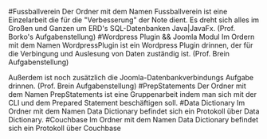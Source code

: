 #Fussballverein
Der Ordner mit dem Namen Fussballverein ist eine Einzelarbeit die für die "Verbesserung" der Note dient.
Es dreht sich alles im Großen und Ganzen um ERD's SQL-Datenbanken Java|JavaFx.
(Prof. Borko's Aufgabenstellung)
#Wordpress Plugin && Joomla Modul
Im Ordern mit dem Namen WordpressPlugin ist ein Wordpress Plugin drinnen, der für die Verbingung und
Auslesung von Daten zuständig ist.
(Prof. Brein Aufgabenstellung)

Außerdem ist noch zusätzlich die Joomla-Datenbankverbindungs Aufgabe drinnen.
(Prof. Brein Aufgabenstellung)
#PrepStatements
Der Ordner mit dem Namen PrepStatements ist eine Gruppenarbeit indem man sich mit der CLI und dem Prepared Statement
beschäftigen soll.
#Data Dictionary
Im Ordner mit dem Namen Data Dictionary befindet sich ein Protokoll über Data Dictionary.
#Couchbase
Im Ordner mit dem Namen Data Dictionary befindet sich ein Protokoll über Couchbase
